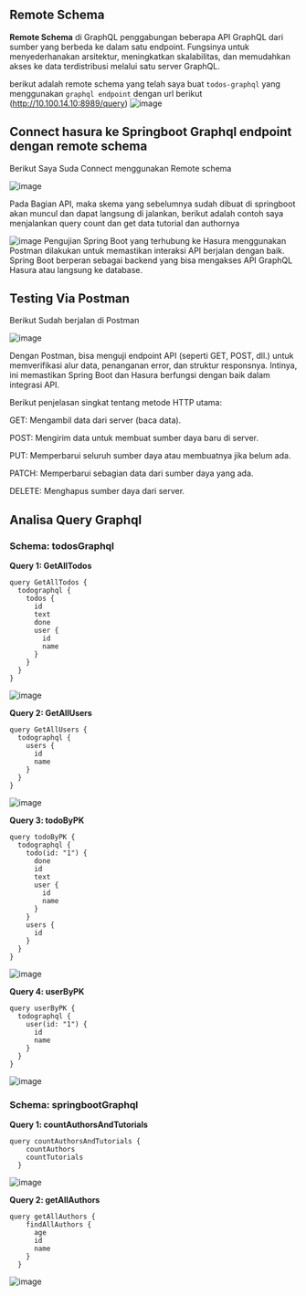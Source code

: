 ## Remote Schema

**Remote Schema** di GraphQL penggabungan beberapa API GraphQL dari sumber yang berbeda ke dalam satu endpoint. Fungsinya untuk menyederhanakan arsitektur, meningkatkan skalabilitas, dan memudahkan akses ke data terdistribusi melalui satu server GraphQL.

berikut adalah remote schema yang telah saya buat `todos-graphql` yang menggunakan `graphql endpoint` dengan url berikut (http://10.100.14.10:8989/query)
![image](https://github.com/user-attachments/assets/ebb765e2-cee9-4fef-98ef-b8a07f7b4e9a)

## Connect hasura ke Springboot Graphql endpoint dengan remote schema
Berikut Saya Suda Connect menggunakan Remote schema

![image](https://github.com/user-attachments/assets/0a8cbac7-75c3-4701-b0df-a1f37cf7908e)

Pada Bagian API, maka skema yang sebelumnya sudah dibuat di springboot akan muncul dan dapat langsung di jalankan, berikut adalah contoh saya menjalankan query count dan get data tutorial dan authornya

![image](https://github.com/user-attachments/assets/dd77abbf-e544-4994-88f5-14c4d9690bc5)
Pengujian Spring Boot yang terhubung ke Hasura menggunakan Postman dilakukan untuk memastikan interaksi API berjalan dengan baik. Spring Boot berperan sebagai backend yang bisa mengakses API GraphQL Hasura atau langsung ke database.


## Testing Via Postman
Berikut Sudah berjalan di Postman

![image](https://github.com/user-attachments/assets/c47048b9-3bc0-43df-8d4c-3bd7c9d97f2f)

Dengan Postman, bisa menguji endpoint API (seperti GET, POST, dll.) untuk memverifikasi alur data, penanganan error, dan struktur responsnya. Intinya, ini memastikan Spring Boot dan Hasura berfungsi dengan baik dalam integrasi API.

Berikut penjelasan singkat tentang metode HTTP utama:

GET: Mengambil data dari server (baca data).

POST: Mengirim data untuk membuat sumber daya baru di server.

PUT: Memperbarui seluruh sumber daya atau membuatnya jika belum ada.

PATCH: Memperbarui sebagian data dari sumber daya yang ada.

DELETE: Menghapus sumber daya dari server. 

## Analisa Query Graphql
### Schema: todosGraphql
**Query 1: GetAllTodos**
```
query GetAllTodos {
  todographql {
    todos {
      id
      text
      done
      user {
        id
        name
      }
    }
  }
}

```
![image](https://github.com/user-attachments/assets/448020b1-1b8e-48f1-8d58-bba2d5d94a4a)

**Query 2: GetAllUsers**
```
query GetAllUsers {
  todographql {
    users {
      id
      name
    }
  }
}

```
![image](https://github.com/user-attachments/assets/1246efbf-65aa-4a20-a014-6cbc3ffbf5df)


**Query 3: todoByPK**
```
query todoByPK {
  todographql {
    todo(id: "1") {
      done
      id
      text
      user {
        id
        name
      }
    }
    users {
      id
    }
  }
}
```
![image](https://github.com/user-attachments/assets/0ad7c715-d49d-4666-af9a-9c29cf4c94a1)

**Query 4: userByPK**
```
query userByPK {
  todographql {
    user(id: "1") {
      id
      name
    }
  }
}
```
![image](https://github.com/user-attachments/assets/5b45f98e-72f8-4b4a-9518-d1d6a0fc068c)

### Schema: springbootGraphql

**Query 1: countAuthorsAndTutorials**
```
query countAuthorsAndTutorials {
    countAuthors
    countTutorials
  }
```
![image](https://github.com/user-attachments/assets/1410d1d6-22c0-4d46-a81e-b378cd46c859)

**Query 2: getAllAuthors**

```
query getAllAuthors {
    findAllAuthors {
      age
      id
      name
    }
  }

```

![image](https://github.com/user-attachments/assets/5eae98fb-2b17-4645-86d6-cd81e75e33b5)
